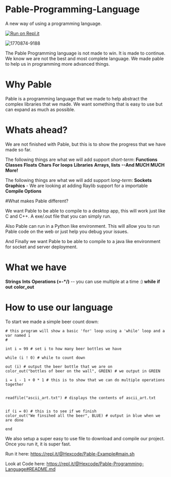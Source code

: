 # Pable-Programming-Language
A new way of using a programming language.

[![Run on Repl.it](https://repl.it/badge/github/corigan01/Pable-Programming-Language)](https://repl.it/github/corigan01/Pable-Programming-Language)

![1770874-9188](https://storage.googleapis.com/replit/images/1598901535554_220f8fba7faf4706aa6733bfbdcd0e08.png)

The Pable Programming language is not made to win. It is made to continue. We know we are not the best and most complete language. We made pable to help us in programming more advanced things. 

# Why Pable
Pable is a programming language that we made to help abstract the complex libraries that we made. We want something that is easy to use but can expand as much as possible.  

# Whats ahead?
We are not finished with Pable, but this is to show the progress that we have made so far. 

The following things are what we will add support *short-term*:
**Functions**
**Classes**
**Floats**
**Chars**
**For loops**
**Libraries**
**Arrays, lists**
**--And MUCH MUCH More!**

The following things are what we will add support *long-term*:
**Sockets**
**Graphics** - We are looking at adding Raylib support for a importable
**Compile Options**


#What makes Pable different?

We want Pable to be able to compile to a desktop app, this will work just like C and C++. A exe/.out file that you can simply run. 

Also Pable can run in a Python like environment. This will  allow you to run Pable code on the web or just help you debug your issues. 

And Finally we want Pable to be able to compile to a java like environment for socket and server deployment. 


# What we have
**Strings**
**Ints**
**Operations (+-*/)** -- you can use multiple at a time :)
**while**
**if**
**out**
**color_out**

# How to use our language 

To start we made a simple beer count down: 
```
# this program will show a basic 'for' loop using a 'while' loop and a var named i
# 

int i = 99 # set i to how many beer bottles we have

while (i ! 0) # while to count down 

out (i) # output the beer bottle that we are on
color_out("bottles of beer on the wall", GREEN) # we output in GREEN

i = i - 1 + 0 * 1 # this is to show that we can do multiple operations together


readfile("ascii_art.txt") # displays the contents of ascii_art.txt


if (i = 0) # this is to see if we finish
color_out("We finsihed all the beer", BLUE) # output in blue when we are done

end
```

We also setup a super easy to use file to download and compile our project. Once you run it, it is super fast. 

Run it here: https://repl.it/@Hexcode/Pable-Example#main.sh

Look at Code here: https://repl.it/@Hexcode/Pable-Programming-Language#README.md


